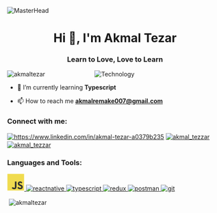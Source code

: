 ![MasterHead](https://1.bp.blogspot.com/-7A4WynwLsMw/XbBpCXG8fHI/AAAAAAAAMt4/uOa1bpLskYgrwGbllhSu2SDj_Mig8SXJQCLcBGAsYHQ/s1600/2000_600px.gif)
<h1 align="center">Hi 👋, I'm Akmal Tezar</h1>
<h3 align="center">Learn to Love, Love to Learn</h3>
<img align="right" alt="Technology" width="300" src="https://external-content.duckduckgo.com/iu/?u=http%3A%2F%2Fmedia.giphy.com%2Fmedia%2FCTX0ivSQbI78A%2Fgiphy.gif&f=1&nofb=1">


<p align="left"> <img src="https://komarev.com/ghpvc/?username=akmaltezar&label=Profile%20views&color=0e75b6&style=flat" alt="akmaltezar" /> </p>

- 🌱 I’m currently learning **Typescript**

- 📫 How to reach me **akmalremake007@gmail.com**

<h3 align="left">Connect with me:</h3>
<p align="left">
<a href="https://www.linkedin.com/in/akmal-tezar-a0379b235" target="_blank" rel="noreferrer" ><img align="center" src="https://raw.githubusercontent.com/rahuldkjain/github-profile-readme-generator/master/src/images/icons/Social/linked-in-alt.svg" alt="https://www.linkedin.com/in/akmal-tezar-a0379b235" height="30" width="40" /></a>
<a href="https://instagram.com/akmal_tezzar"target="_blank" rel="noreferrer"><img align="center" src="https://raw.githubusercontent.com/rahuldkjain/github-profile-readme-generator/master/src/images/icons/Social/instagram.svg" alt="akmal_tezzar" height="30" width="40" /></a>
<a href="https://www.facebook.com/akmal.tezar.7" target="_blank" rel="noreferrer"><img align="center" src="https://www.freeiconspng.com/uploads/facebook-transparent-logo-png-0.png" alt="akmal_tezzar" height="40" width="40" /></a>
</p>

<h3 align="left">Languages and Tools:</h3>
<p align="left"> <a href="https://developer.mozilla.org/en-US/docs/Web/JavaScript" target="_blank" rel="noreferrer"> <img src="https://raw.githubusercontent.com/devicons/devicon/master/icons/javascript/javascript-original.svg" alt="javascript" width="40" height="40"/> </a> <a href="https://reactnative.dev/" target="_blank" rel="noreferrer"> <img src="https://reactnative.dev/img/header_logo.svg" alt="reactnative" width="40" height="40"/> </a>
<a href="https://www.typescriptlang.org/" target="_blank" rel="noreferrer"> <img src="https://cdn.icon-icons.com/icons2/2415/PNG/512/typescript_original_logo_icon_146317.png" alt="typescript" width="40" height="40"/> </a> 
<a href="https://redux.js.org/" target="_blank" rel="noreferrer"> <img src="https://cdn.freebiesupply.com/logos/large/2x/redux-logo-png-transparent.png" alt="redux" width="40" height="40"/> </a>
<a href="https://www.postman.com/" target="_blank" rel="noreferrer"> <img src="https://external-content.duckduckgo.com/iu/?u=https%3A%2F%2Fblog.scottlogic.com%2Fmmcalroy%2Fassets%2FpostmanLogo.png" alt="postman" width="40" height="40"/> </a> 
<a href="https://git-scm.com/" target="_blank" rel="noreferrer"> <img src="https://external-content.duckduckgo.com/iu/?u=https%3A%2F%2Fcdn.freebiesupply.com%2Flogos%2Flarge%2F2x%2Fgit-icon-logo-png-transparent.png" alt="git" width="40" height="40"/> </a> 
</p>

<p>&nbsp;<img align="center" src="https://github-readme-stats.vercel.app/api?username=akmaltezar&show_icons=true&locale=en" alt="akmaltezar" /></p>
